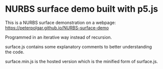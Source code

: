 # NURBS surface demo built with p5.js
This is a NURBS surface demonstration on a webpage: https://peterpolgar.github.io/NURBS-surface-demo

Programmed in an iterative way instead of recursion.

surface.js contains some explanatory comments to better understanding the code.

surface.min.js is the hosted version which is the minified form of surface.js.
